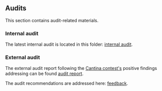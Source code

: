 ## Audits
This section contains audit-related materials.

### Internal audit
The latest internal audit is located in this folder: [internal audit](https://github.com/valory-xyz/lockbox-solana/blob/main/audits/internal).

### External audit
The external audit report following the [Cantina contest's](https://cantina.xyz/competitions/829164bf-7fba-4b84-a6b8-76652205bd97)
positive findings addressing can be found [audit report](https://gist.github.com/MarioPoneder/b7f287884607958eda81f3419efbc1e8).

The audit recommendations are addressed here: [feedback](https://github.com/valory-xyz/lockbox-solana/blob/main/doc/External_Audit_LockboxV2.pdf).

